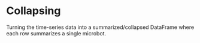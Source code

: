 # Collapsing

Turning the time-series data into a summarized/collapsed DataFrame where each row summarizes a single microbot.